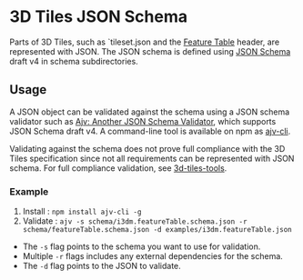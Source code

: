 # 3D Tiles JSON Schema

Parts of 3D Tiles, such as `tileset.json and the [Feature Table](../TileFormats/FeatureTable) header, are represented with JSON.  The JSON schema is defined using [JSON Schema](http://json-schema.org/) draft v4 in schema subdirectories.

## Usage

A JSON object can be validated against the schema using a JSON schema validator such as [Ajv: Another JSON Schema Validator](https://github.com/epoberezkin/ajv), which supports JSON Schema draft v4.  A command-line tool is available on npm as [ajv-cli](https://www.npmjs.com/package/ajv-cli).

Validating against the schema does not prove full compliance with the 3D Tiles specification since not all requirements can be represented with JSON schema.  For full compliance validation, see [3d-tiles-tools](https://github.com/AnalyticalGraphicsInc/3d-tiles-tools/).

### Example

1. Install : `npm install ajv-cli -g`
2. Validate : `ajv -s schema/i3dm.featureTable.schema.json -r schema/featureTable.schema.json -d examples/i3dm.featureTable.json`

* The `-s` flag points to the schema you want to use for validation. 
* Multiple `-r` flags includes any external dependencies for the schema.
* The `-d` flag points to the JSON to validate.
